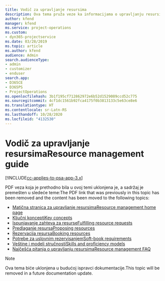 ```yaml
---
title: Vodič za upravljanje resursima
description: Ova tema pruža veze ka informacijama o upravljanju resursima u aplikaciji Project Service Automation
author: kfend
manager: kfend
ms.service: project-operations
ms.custom:
- dyn365-projectservice
ms.date: 03/28/2019
ms.topic: article
ms.author: kfend
audience: Admin
search.audienceType:
- admin
- customizer
- enduser
search.app:
- D365CE
- D365PS
- ProjectOperations
ms.openlocfilehash: 3b1f195cf712862972e6b52d1529089ccd52c775
ms.sourcegitcommit: 4cf1dc1561b92fca4175f0b3813133c5e63ce8e6
ms.translationtype: HT
ms.contentlocale: sr-Latn-RS
ms.lasthandoff: 10/28/2020
ms.locfileid: "4132530"
---
```

# <a name="resource-management-guide"></a><span data-ttu-id="4d799-103">Vodič za upravljanje resursima</span><span class="sxs-lookup"><span data-stu-id="4d799-103">Resource management guide</span></span>

[!INCLUDE[cc-applies-to-psa-app-3.x](../../includes/cc-applies-to-psa-app-3x.md)]

<span data-ttu-id="4d799-104">PDF veza koja je prethodno bila u ovoj temi uklonjena je, a sadržaj je premešten u sledeće teme:</span><span class="sxs-lookup"><span data-stu-id="4d799-104">The PDF link that was previously in this topic has been removed and the content has been moved to the following topics:</span></span>

- [<span data-ttu-id="4d799-105">Matična stranica za upravljanje resursima</span><span class="sxs-lookup"><span data-stu-id="4d799-105">Resource management home page</span></span>](../resource-management-home-page.md)
- [<span data-ttu-id="4d799-106">Ključni koncepti</span><span class="sxs-lookup"><span data-stu-id="4d799-106">Key concepts</span></span>](../reports-key-concepts.md)
- [<span data-ttu-id="4d799-107">Ispunjavanje zahteva za resurse</span><span class="sxs-lookup"><span data-stu-id="4d799-107">Fulfilling resource requests</span></span>](../resource-management-fulfill-requests.md)
- [<span data-ttu-id="4d799-108">Predlaganje resursa</span><span class="sxs-lookup"><span data-stu-id="4d799-108">Proposing resources</span></span>](../resource-management-propose-resources.md)
- [<span data-ttu-id="4d799-109">Rezervacija resursa</span><span class="sxs-lookup"><span data-stu-id="4d799-109">Booking resources</span></span>](../resource-management-book-resources-scheduleboard.md)
- [<span data-ttu-id="4d799-110">Potrebe za uslovnim rezervisanjem</span><span class="sxs-lookup"><span data-stu-id="4d799-110">Soft-book requirements</span></span>](../resource-management-softbook-requirements.md)
- [<span data-ttu-id="4d799-111">Veštine i modeli stručnosti</span><span class="sxs-lookup"><span data-stu-id="4d799-111">Skills and proficiency models</span></span>](../resource-management-skills-proficiency.md)
- [<span data-ttu-id="4d799-112">Najčešća pitanja o upravljanju resursima</span><span class="sxs-lookup"><span data-stu-id="4d799-112">Resource management FAQ</span></span>](../resource-management-faq.md)

> [!NOTE]
> <span data-ttu-id="4d799-113">Ova tema biće uklonjena u budućoj ispravci dokumentacije.</span><span class="sxs-lookup"><span data-stu-id="4d799-113">This topic will be removed in a future documentation update.</span></span> 
